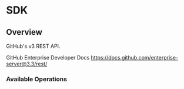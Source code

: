 # SDK

## Overview

GitHub's v3 REST API.

GitHub Enterprise Developer Docs
<https://docs.github.com/enterprise-server@3.3/rest/>
### Available Operations

